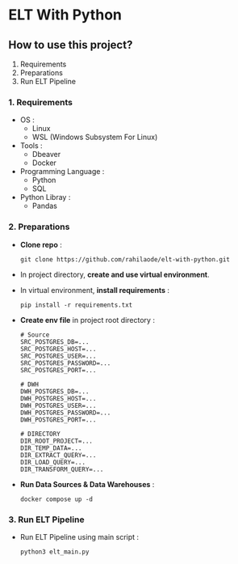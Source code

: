 # ELT With Python
## How to use this project?
1. Requirements
2. Preparations
3. Run ELT Pipeline

### 1. Requirements
- OS :
    - Linux
    - WSL (Windows Subsystem For Linux)
- Tools :
    - Dbeaver
    - Docker
- Programming Language :
    - Python
    - SQL
- Python Libray :
    - Pandas

### 2. Preparations
- **Clone repo** :
  ```
  git clone https://github.com/rahilaode/elt-with-python.git
  ```
  
- In project directory, **create and use virtual environment**.
- In virtual environment, **install requirements** :
  ```
  pip install -r requirements.txt
  ```

- **Create env file** in project root directory :
  ```
  # Source
  SRC_POSTGRES_DB=...
  SRC_POSTGRES_HOST=...
  SRC_POSTGRES_USER=...
  SRC_POSTGRES_PASSWORD=...
  SRC_POSTGRES_PORT=...

  # DWH
  DWH_POSTGRES_DB=...
  DWH_POSTGRES_HOST=...
  DWH_POSTGRES_USER=...
  DWH_POSTGRES_PASSWORD=...
  DWH_POSTGRES_PORT=...

  # DIRECTORY
  DIR_ROOT_PROJECT=...
  DIR_TEMP_DATA=...
  DIR_EXTRACT_QUERY=...
  DIR_LOAD_QUERY=...
  DIR_TRANSFORM_QUERY=...
  ```

- **Run Data Sources & Data Warehouses** :
  ```
  docker compose up -d
  ```

### 3. Run ELT Pipeline
- Run ELT Pipeline using main script :
  ```
  python3 elt_main.py
  ```